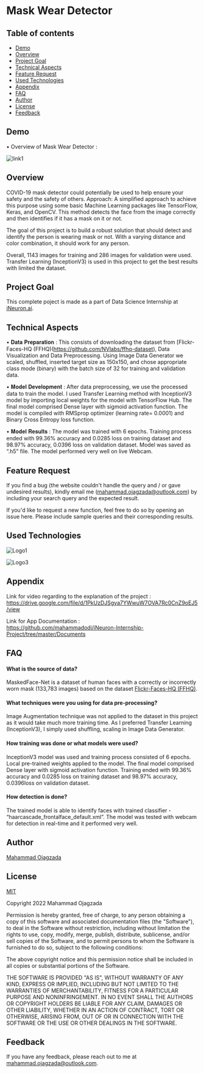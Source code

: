 # Mask Wear Detector
## Table of contents
* [Demo](#demo)
* [Overview](#overview)
* [Project Goal](#project-goal)
* [Technical Aspects](#technical-aspects)
* [Feature Request](#feature-request)
* [Used Technologies](#used-technologies)
* [Appendix](#appendix)
* [FAQ](#faq) 
* [Author](#author)
* [License](#license)
* [Feedback](#feedback)

## Demo

• Overview of Mask Wear Detector :

![link1](https://im5.ezgif.com/tmp/ezgif-5-57af00c1f7.gif)

## Overview

COVID-19 mask detector could potentially be used to help ensure your safety and the
safety of others.
Approach: A simplified approach to achieve this purpose using some basic Machine
Learning packages like TensorFlow, Keras, and OpenCV. This method
detects the face from the image correctly and then identifies if it has a mask on it or not.

The goal of this project is to build a robust solution that should detect and identify the person is
wearing mask or not. With a varying distance and color combination, it should work for
any person.

Overall, 1143 images for training and 286 images for validation were used. Transfer Learning (InceptionV3) is used in this project to get the best results with limited the dataset.
## Project Goal
This complete poject is made as a part of Data Science Internship at [iNeuron.ai](https://internship.ineuron.ai/).
## Technical Aspects

• 	𝐃𝐚𝐭𝐚 𝐏𝐫𝐞𝐩𝐚𝐫𝐚𝐭𝐢𝐨𝐧 : This consists of downloading the dataset from [Flickr-Faces-HQ (FFHQ)(https://github.com/NVlabs/ffhq-dataset), Data Visualization and Data Preprocessing. Using Image Data Generator we scaled, shuffled, inserted target size as 150x150, and chose appropriate class mode (binary) with the batch size of 32 for training and validation data. 

• 	𝐌𝐨𝐝𝐞𝐥 𝐃𝐞𝐯𝐞𝐥𝐨𝐩𝐦𝐞𝐧𝐭 : After data preprocessing, we use the processed data to train the model. I used Transfer Learning method with InceptionV3 model by importing local weights for the model with TensorFlow Hub. The final model comprised Dense layer with sigmoid activation function.  The model is compiled with RMSprop optimizer (learning rate= 0.0001) and Binary Cross Entropy loss function. 

• 	𝐌𝐨𝐝𝐞𝐥 𝐑𝐞𝐬𝐮𝐥𝐭𝐬  :
The model was trained with 6 epochs. Training process ended with 99.36% accuracy and 0.0285 loss on training dataset and 98.97% accuracy, 0.0396 loss on validation dataset. Model was saved as “.h5” file. The model performed very well on live Webcam.

## Feature Request

If you find a bug (the website couldn't handle the query and / or gave undesired results), kindly email me (mahammad.ojagzada@outlook.com) by including your search query and the expected result.

If you'd like to request a new function, feel free to do so by opening an issue here. Please include sample queries and their corresponding results.

## Used Technologies
![Logo1](https://opencv.org/wp-content/uploads/2021/02/1_HfZmZayUqnYioPC9qTfd4A.png)

![Logo3](https://static.javatpoint.com/tutorial/tensorflow/images/tensorflow-tutorial.png)

## Appendix
Link for video regarding to the explanation of the project :  
https://drive.google.com/file/d/1PkUzDJSgya7YWwuW7OVA7Rc0CnZ9oEJ5/view

Link for App Documentation :    
https://github.com/mahammadodj/iNeuron-Internship-Project/tree/master/Documents

## FAQ
#### What is the source of data?

MaskedFace-Net is a dataset of human faces with a correctly or incorrectly worn mask (133,783 images) based on the dataset [Flickr-Faces-HQ (FFHQ)](https://github.com/NVlabs/ffhq-dataset).

#### What techniques were you using for data pre-processing?

Image Augmentation technique was not applied to the dataset in this project as it would take much more training time.  As I preferred Transfer Learning (InceptionV3),  I simply used shuffling, scaling in Image Data Generator.

#### How training was done or what models were used?

InceptionV3 model was used and training process  consisted of 6 epochs.  Local pre-trained weights  applied to the model. The final model comprised Dense layer with sigmoid activation function. Training ended with 99.36% accuracy and 0.0285 loss on training dataset and 98.97% accuracy, 0.0396loss on validation dataset. 

#### How detection is done?

The trained model is able to identify faces with trained classifier - “haarcascade_frontalface_default.xml”.  The model was tested with webcam for detection in real-time and it performed very well. 

## Author
 [Mahammad Ojagzada](https://www.linkedin.com/in/mahammed-ojagzada/)

## License

[MIT](https://choosealicense.com/licenses/mit/)

Copyright 2022 Mahammad Ojagzada

Permission is hereby granted, free of charge, to any person obtaining a copy of this software and associated documentation files (the "Software"), to deal in the Software without restriction, including without limitation the rights to use, copy, modify, merge, publish, distribute, sublicense, and/or sell copies of the Software, and to permit persons to whom the Software is furnished to do so, subject to the following conditions:

The above copyright notice and this permission notice shall be included in all copies or substantial portions of the Software.

THE SOFTWARE IS PROVIDED "AS IS", WITHOUT WARRANTY OF ANY KIND, EXPRESS OR IMPLIED, INCLUDING BUT NOT LIMITED TO THE WARRANTIES OF MERCHANTABILITY, FITNESS FOR A PARTICULAR PURPOSE AND NONINFRINGEMENT. IN NO EVENT SHALL THE AUTHORS OR COPYRIGHT HOLDERS BE LIABLE FOR ANY CLAIM, DAMAGES OR OTHER LIABILITY, WHETHER IN AN ACTION OF CONTRACT, TORT OR OTHERWISE, ARISING FROM, OUT OF OR IN CONNECTION WITH THE SOFTWARE OR THE USE OR OTHER DEALINGS IN THE SOFTWARE.

## Feedback

If you have any feedback, please reach out to me at mahammad.ojagzada@outlook.com.
